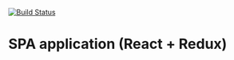 [![Build Status](https://travis-ci.org/frolmr/spa_frontend.svg?branch=master)](https://travis-ci.org/frolmr/spa_frontend)

# SPA application (React + Redux)
